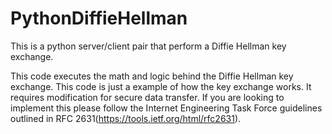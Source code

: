 # PythonDiffieHellman
This is a python server/client pair that perform a Diffie Hellman key exchange.

This code executes the math and logic behind the Diffie Hellman key exchange. This code is just a example of how the key exchange works. It requires modification for secure data transfer. If you are looking to implement this please follow the Internet Engineering Task Force guidelines outlined in RFC 2631(https://tools.ietf.org/html/rfc2631).
